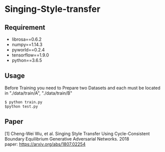 # Singing-Style-transfer

## Requirement
- librosa==0.6.2
- numpy==1.14.3
- pyworld==0.2.4
- tensorflow==1.9.0
- python==3.6.5

## Usage
Before Training you need to Prepare two Datasets and each must be located in "./data/train/A", "./data/train/B"
<pre><code>$ python train.py 
$python test.py</code></pre>



## Paper
[1] Cheng-Wei Wu, et al. Singing Style Transfer Using Cycle-Consistent Boundary Equilibrium Generative Adversarial Networks. 2018 
<br> paper: https://arxiv.org/abs/1807.02254
